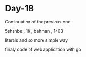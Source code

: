 # Day-18
Continuation of the previous one

5shanbe , 18 , bahman , 1403

literals and so more simple way 

finaly code of web application with go
